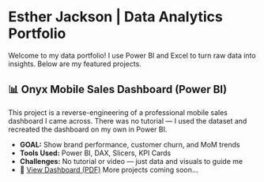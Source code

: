 # Esther Jackson | Data Analytics Portfolio

Welcome to my data portfolio! I use Power BI and Excel to turn raw data into insights. Below are my featured projects.
## 📊 Onyx Mobile Sales Dashboard (Power BI)
This project is a reverse-engineering of a professional mobile sales dashboard I came across. There was no tutorial — I used the dataset and recreated the dashboard on my own in Power BI.
- **GOAL:** Show brand performance, customer churn, and MoM trends
- **Tools Used:** Power BI, DAX, Slicers, KPI Cards
- **Challenges:** No tutorial or video — just data and visuals to guide me
- 📎 [View Dashboard (PDF)](./mobile%20phone%20sales.pdf)
More projects coming soon...

